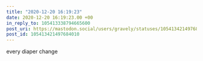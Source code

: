 ```yaml
---
title: "2020-12-20 16:19:23"
date: 2020-12-20 16:19:23.00 +00
in_reply_to: 105413338794665600
post_uri: https://mastodon.social/users/gravely/statuses/105413421497684010
post_id: 105413421497684010
---
```

every diaper change


